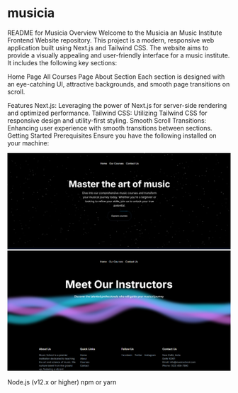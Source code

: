 # musicia
README for Musicia Overview Welcome to the Musicia an Music Institute Frontend Website repository. This project is a modern, responsive web application built using Next.js and Tailwind CSS. The website aims to provide a visually appealing and user-friendly interface for a music institute. It includes the following key sections:

Home Page All Courses Page About Section Each section is designed with an eye-catching UI, attractive backgrounds, and smooth page transitions on scroll.

Features Next.js: Leveraging the power of Next.js for server-side rendering and optimized performance. Tailwind CSS: Utilizing Tailwind CSS for responsive design and utility-first styling. Smooth Scroll Transitions: Enhancing user experience with smooth transitions between sections. Getting Started Prerequisites Ensure you have the following installed on your machine:

![alt text](image.png)
![alt text](image-1.png)

Node.js (v12.x or higher) npm or yarn
